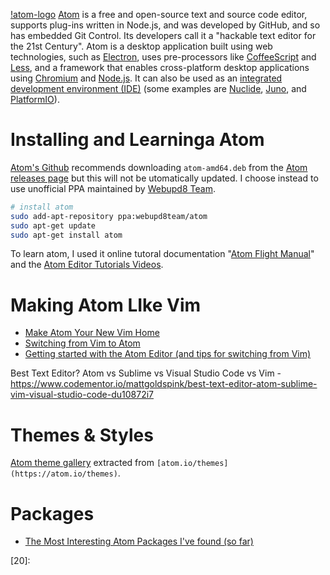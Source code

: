 

[!atom-logo](https://discuss.atom.io/uploads/github_atom/487/cda7a1c2ac02fd3d.png)
[Atom][05] is a free and open-source text and source code editor,
supports plug-ins written in Node.js,
and was developed by GitHub, and so has embedded Git Control.
Its developers call it a "hackable text editor for the 21st Century".
Atom is a desktop application built using web technologies, such as [Electron][06],
uses pre-processors like [CoffeeScript][09] and [Less][10],
and a framework that enables cross-platform desktop applications using [Chromium][07] and [Node.js][08].
It can also be used as an [integrated development environment (IDE)][11]
(some examples are [Nuclide](https://nuclide.io/), [Juno](http://junolab.org/),
and [PlatformIO](http://platformio.org/)).


# Installing and Learninga Atom
[Atom's Github][01] recommends downloading `atom-amd64.deb` from the [Atom releases page][02]
but this will not be utomatically updated.
I choose instead to use unofficial PPA maintained by [Webupd8 Team][03].

```bash
# install atom
sudo add-apt-repository ppa:webupd8team/atom
sudo apt-get update
sudo apt-get install atom
```

To learn atom, I used it online tutoral documentation "[Atom Flight Manual][04]"
and the [Atom Editor Tutorials Videos][12].

# Making Atom LIke Vim
* [Make Atom Your New Vim Home](http://www.blog.bdauria.com/?p=1071)
* [Switching from Vim to Atom](http://www.edsko.net/2015/03/07/vim-to-atom/)
* [Getting started with the Atom Editor (and tips for switching from Vim)](http://blog.blakesimpson.co.uk/read/84-getting-started-with-the-atom-editor-and-tips-for-switching-from-vim-)

Best Text Editor? Atom vs Sublime vs Visual Studio Code vs Vim - https://www.codementor.io/mattgoldspink/best-text-editor-atom-sublime-vim-visual-studio-code-du10872i7

# Themes & Styles
[Atom theme gallery][13] extracted from `[atom.io/themes](https://atom.io/themes)`.

# Packages
* [The Most Interesting Atom Packages I've found (so far)](https://benmccormick.org/2016/01/11/the-most-interesting-atom-packages-ive-found-so-far/)


[01]:https://github.com/atom/atom
[02]:https://github.com/atom/atom/releases/tag/v1.15.0
[03]:https://launchpad.net/~webupd8team/+archive/ubuntu/atom
[04]:http://flight-manual.atom.io/
[05]:https://atom.io/
[06]:https://electron.atom.io/
[07]:https://www.chromium.org/Home
[08]:https://nodejs.org/en/
[09]:http://coffeescript.org/
[10]:http://lesscss.org/
[11]:https://en.wikipedia.org/wiki/Integrated_development_environment
[12]:https://www.youtube.com/watch?v=WWwBQQOGllo&list=PLYzJdSdNWNqwNWlxz7bvu-lOYR0CFWQ4I&index=1
[13]:http://enrmarc.github.io/atom-theme-gallery/
[14]:
[15]:
[16]:
[17]:
[18]:
[19]:
[20]:
